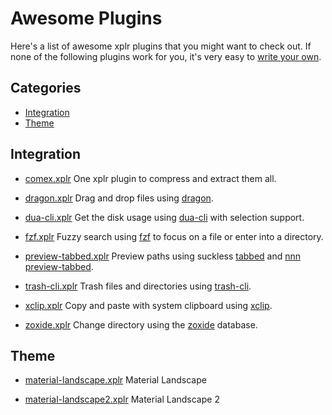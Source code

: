 Awesome Plugins
===============

Here's a list of awesome xplr plugins that you might want to check out. If none
of the following plugins work for you, it's very easy to
[write your own][1].


Categories
----------

- [Integration][2]
- [Theme][3]


Integration
-----------
- [comex.xplr][21]
  One xplr plugin to compress and extract them all.

- [dragon.xplr][4]
  Drag and drop files using [dragon][5].

- [dua-cli.xplr][6]
  Get the disk usage using [dua-cli][7] with
  selection support.

- [fzf.xplr][8]
  Fuzzy search using [fzf][9] to focus on a file
  or enter into a directory.

- [preview-tabbed.xplr][10]
  Preview paths using suckless [tabbed][11] and
  [nnn preview-tabbed][12].

- [trash-cli.xplr][13]
  Trash files and directories using
  [trash-cli][14].

- [xclip.xplr][15]
  Copy and paste with system clipboard using
  [xclip][16].

- [zoxide.xplr][17]
  Change directory using the [zoxide][18]
  database.


Theme
-----

- [material-landscape.xplr][19]
  Material Landscape

- [material-landscape2.xplr][20]
  Material Landscape 2


[1]:./writing-plugins.md
[2]:#integration
[3]:#theme
[4]:https://github.com/sayanarijit/dragon.xplr
[5]:https://github.com/mwh/dragon
[6]:https://github.com/sayanarijit/dua-cli.xplr
[7]:https://github.com/Byron/dua-cli
[8]:https://github.com/sayanarijit/fzf.xplr
[9]:https://github.com/junegunn/fzf
[10]:https://github.com/sayanarijit/preview-tabbed.xplr
[11]:https://tools.suckless.org/tabbed/
[12]:https://github.com/jarun/nnn/blob/master/plugins/preview-tabbed
[13]:https://github.com/sayanarijit/trash-cli.xplr
[14]:https://github.com/andreafrancia/trash-cli
[15]:https://github.com/sayanarijit/xclip.xplr
[16]:https://github.com/astrand/xclip
[17]:https://github.com/sayanarijit/zoxide.xplr
[18]:https://github.com/ajeetdsouza/zoxide
[19]:https://github.com/sayanarijit/material-landscape.xplr
[20]:https://github.com/sayanarijit/material-landscape2.xplr
[21]:https://github.com/sayanarijit/comex.xplr

